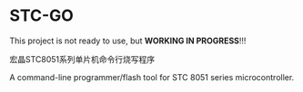 STC-GO
======

This project is not ready to use, but **WORKING IN PROGRESS**!!!

宏晶STC8051系列单片机命令行烧写程序

A command-line programmer/flash tool for STC 8051 series microcontroller.
